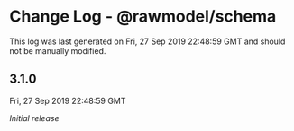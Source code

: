 # Change Log - @rawmodel/schema

This log was last generated on Fri, 27 Sep 2019 22:48:59 GMT and should not be manually modified.

## 3.1.0
Fri, 27 Sep 2019 22:48:59 GMT

*Initial release*

